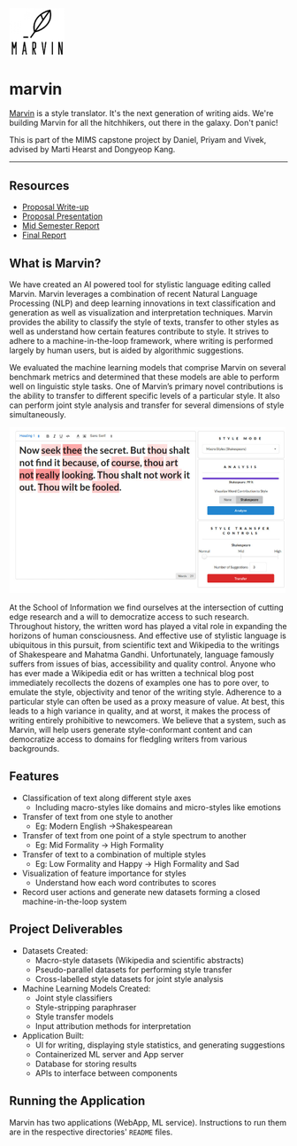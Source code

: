 <img src="./resources/marvin.jpg" width=100>

# marvin
[Marvin](https://en.wikipedia.org/wiki/Marvin_the_Paranoid_Android) is a style translator. It's the next generation of writing aids. We're building Marvin for all the hitchhikers, out there in the galaxy. Don't panic! 

This is part of the MIMS capstone project by Daniel, Priyam and Vivek, advised by Marti Hearst and Dongyeop Kang. 

---
## Resources
- [Proposal Write-up](./resources/Capstone_Proposal.pdf)
- [Proposal Presentation](https://docs.google.com/presentation/d/1WDxKhQlrkEXCB8D0i7ft0GGVZ21YWNWPEra_PcqXI2o/edit?usp=sharing)
- [Mid Semester Report](./resources/Mid_Semester_Report.pdf)
- [Final Report](./resources/Final_Report.pdf)

## What is Marvin?
We have created an AI powered tool for stylistic language editing called Marvin. Marvin leverages a combination of recent Natural Language Processing (NLP) and deep learning innovations in text classification and generation as well as visualization and interpretation techniques. Marvin provides the ability to classify the style of texts, transfer to other styles as well as understand how certain features contribute to style. It strives to adhere to a machine-in-the-loop framework, where writing is performed largely by human users, but is aided by algorithmic suggestions. 

We evaluated the machine learning models that comprise Marvin on several benchmark metrics and determined that these models are able to perform well on linguistic style tasks. One of Marvin’s primary novel contributions is the ability to transfer to different specific levels of a particular style. It also can perform joint style analysis and transfer for several dimensions of style simultaneously. 

<img src="./resources/teaser2.jpg" width=500>

At the School of Information we find ourselves at the intersection of cutting edge research and a will to democratize access to such research. Throughout history, the written word has played a vital role in expanding the horizons of human consciousness. And effective use of stylistic language is ubiquitous in this pursuit, from scientific text and Wikipedia to the writings of Shakespeare and Mahatma Gandhi. Unfortunately, language famously suffers from issues of bias, accessibility and quality control. Anyone who has ever made a Wikipedia edit or has written a technical blog post immediately recollects the dozens of examples one has to pore over, to emulate the style, objectivity and tenor of the writing style. Adherence to a particular style can often be used as a proxy measure of value. At best, this leads to a high variance in quality, and at worst, it makes the process of writing entirely prohibitive to newcomers. We believe that a system, such as Marvin, will help users generate style-conformant content and can democratize access to domains for fledgling writers from various backgrounds.

## Features
- Classification of text along different style axes
    - Including macro-styles like domains and micro-styles like emotions
- Transfer of text from one style to another
    - Eg: Modern English →Shakespearean
- Transfer of text from one point of a style spectrum to another
    - Eg: Mid Formality → High Formality
- Transfer of text to a combination of multiple styles
    - Eg: Low Formality and Happy →  High Formality and Sad
- Visualization of feature importance for styles
    - Understand how each word contributes to scores
- Record user actions and generate new datasets forming a closed machine-in-the-loop system

## Project Deliverables

- Datasets Created:
    - Macro-style datasets (Wikipedia and scientific abstracts)
    - Pseudo-parallel datasets for performing style transfer
    - Cross-labelled style datasets for joint style analysis
- Machine Learning Models Created:
    - Joint style classifiers
    - Style-stripping paraphraser
    - Style transfer models
    - Input attribution methods for interpretation
- Application Built:
    - UI for writing, displaying style statistics, and generating suggestions
    - Containerized ML server and App server
    - Database for storing results
    - APIs to interface between components

## Running the Application
Marvin has two applications (WebApp, ML service). Instructions to run them are in the respective directories' `README` files.